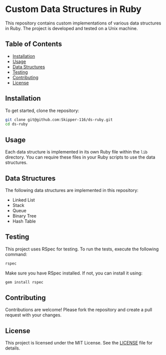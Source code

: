 # Custom Data Structures in Ruby

This repository contains custom implementations of various data structures in Ruby. The project is developed and tested on a Unix machine.

## Table of Contents
- [Installation](#installation)
- [Usage](#usage)
- [Data Structures](#data-structures)
- [Testing](#testing)
- [Contributing](#contributing)
- [License](#license)

## Installation

To get started, clone the repository:

```sh
git clone git@github.com:Skipper-116/ds-ruby.git
cd ds-ruby
```

## Usage

Each data structure is implemented in its own Ruby file within the `lib` directory. You can require these files in your Ruby scripts to use the data structures.

## Data Structures

The following data structures are implemented in this repository:
- Linked List
- Stack
- Queue
- Binary Tree
- Hash Table

## Testing

This project uses RSpec for testing. To run the tests, execute the following command:

```sh
rspec
```

Make sure you have RSpec installed. If not, you can install it using:

```sh
gem install rspec
```

## Contributing

Contributions are welcome! Please fork the repository and create a pull request with your changes.

## License

This project is licensed under the MIT License. See the [LICENSE](LICENSE) file for details.
